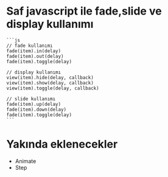# Saf javascript ile fade,slide ve display kullanımı
    ```js
    // fade kullanımı
    fade(item).in(delay)
    fade(item).out(delay)
    fade(item).toggle(delay)
    
    // display kullanımı
    view(item).hide(delay, callback)
    view(item).show(delay, callback)
    view(item).toggle(delay, callback)
    
    // slide kullanımı
    fade(item).up(delay)
    fade(item).down(delay)
    fade(item).toggle(delay)
    ```
# Yakında eklenecekler
- Animate
- Step
